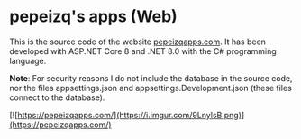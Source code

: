 # pepeizq's apps (Web)

This is the source code of the website [pepeizqapps.com](https://pepeizqapps.com/). It has been developed with ASP.NET Core 8 and .NET 8.0 with the C# programming language.

**Note**: For security reasons I do not include the database in the source code, nor the files appsettings.json and appsettings.Development.json (these files connect to the database).

[![https://pepeizqapps.com/](https://i.imgur.com/9LnylsB.png)](https://pepeizqapps.com/)